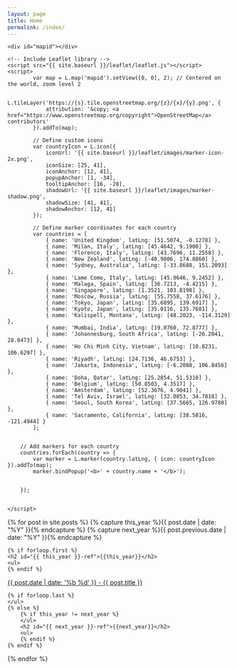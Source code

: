 ```yaml
---
layout: page
title: Home
permalink: /index/
---
```

<div class="index">



<head>
    <meta charset="UTF-8">
    <meta name="viewport" content="width=device-width, initial-scale=1.0">
    <title>World Map | www.anhsolo.com</title>
    <link rel="stylesheet" href="{{ site.baseurl }}/leaflet/leaflet.css">
</head>
<body>

    
    <div id="mapid"></div>

    <!-- Include Leaflet library -->
    <script src="{{ site.baseurl }}/leaflet/leaflet.js"></script>
    <script>
            var map = L.map('mapid').setView([0, 0], 2); // Centered on the world, zoom level 2

            L.tileLayer('https://{s}.tile.openstreetmap.org/{z}/{x}/{y}.png', {
                attribution: '&copy; <a href="https://www.openstreetmap.org/copyright">OpenStreetMap</a> contributors'
            }).addTo(map);

            // Define custom icons
            var countryIcon = L.icon({
                iconUrl: '{{ site.baseurl }}/leaflet/images/marker-icon-2x.png',
                iconSize: [25, 41],
                iconAnchor: [12, 41],
                popupAnchor: [1, -34],
                tooltipAnchor: [16, -28],
                shadowUrl: '{{ site.baseurl }}/leaflet/images/marker-shadow.png',
                shadowSize: [41, 41],
                shadowAnchor: [12, 41]
            });

            // Define marker coordinates for each country
            var countries = [
                { name: 'United Kingdom', latLng: [51.5074, -0.1278] },
                { name: 'Milan, Italy', latLng: [45.4642, 9.1900] },
                { name: 'Florence, Italy', latLng: [43.7696, 11.2558] },
                { name: 'New Zealand', latLng: [-40.9006, 174.8860] },
                { name: 'Sydney, Australia', latLng: [-33.8688, 151.2093] },
                { name: 'Lame Como, Italy', latLng: [45.9646, 9.2452] },
                { name: 'Malaga, Spain', latLng: [36.7213, -4.4215] },
                { name: 'Singapore', latLng: [1.3521, 103.8198] },
                { name: 'Moscow, Russia', latLng: [55.7558, 37.6176] },
                { name: 'Tokyo, Japan', latLng: [35.6895, 139.6917] },
                { name: 'Kyoto, Japan', latLng: [35.0116, 135.7681] },
                { name: 'Kalispell, Montana', latLng: [48.2023, -114.3129] },
                { name: 'Mumbai, India', latLng: [19.0760, 72.8777] },
                { name: 'Johannesburg, South Africa', latLng: [-26.2041, 28.0473] },
                { name: 'Ho Chi Minh City, Vietnam', latLng: [10.8231, 106.6297] },
                { name: 'Riyadh', latLng: [24.7136, 46.6753] },
                { name: 'Jakarta, Indonesia', latLng: [-6.2088, 106.8456] },
                { name: 'Doha, Qatar', latLng: [25.2854, 51.5310] },
                { name: 'Belgium', latLng: [50.8503, 4.3517] },
                { name: 'Amsterdam', latLng: [52.3676, 4.9041] },
                { name: 'Tel Aviv, Israel', latLng: [32.0853, 34.7818] },
                { name: 'Seoul, South Korea', latLng: [37.5665, 126.9780] },
                { name: 'Sacramento, California', latLng: [38.5816, -121.4944] }
            ];

    
        // Add markers for each country
        countries.forEach(country => {
            var marker = L.marker(country.latLng, { icon: countryIcon }).addTo(map);
            marker.bindPopup('<b>' + country.name + '</b>');

 
        });


    </script>

    

<div id="locationlist">
{% for post in site.posts  %}
    {% capture this_year %}{{ post.date | date: "%Y" }}{% endcapture %}
    {% capture next_year %}{{ post.previous.date | date: "%Y" }}{% endcapture %}

    {% if forloop.first %}
    <h2 id="{{ this_year }}-ref">{{this_year}}</h2>
    <ul>
    {% endif %}

<p>  <a href="{{ post.url | prepend: site.baseurl }}" target="_self">{{ post.date | date: '%b %d' }} - {{ post.title }}</a><br></p>

    {% if forloop.last %}
    </ul>
    {% else %}
        {% if this_year != next_year %}
        </ul>
        <h2 id="{{ next_year }}-ref">{{next_year}}</h2>
        <ul>
        {% endif %}
    {% endif %}
{% endfor %}
</div>
